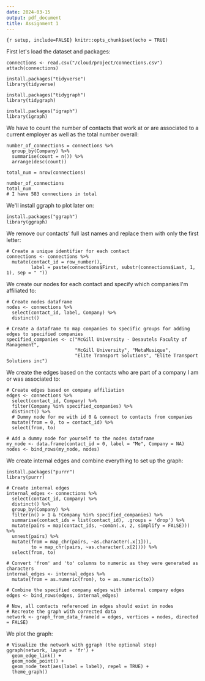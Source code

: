 ```yaml
---
date: 2024-03-15
output: pdf_document
title: Assignment 1
---
```


`{r setup, include=FALSE} knitr::opts_chunk$set(echo = TRUE)`

First let's load the dataset and packages:

``` {r}
connections <- read.csv("/cloud/project/connections.csv")
attach(connections)

install.packages("tidyverse")
library(tidyverse)

install.packages("tidygraph")
library(tidygraph)

install.packages("igraph")
library(igraph)
```

We have to count the number of contacts that work at or are associated
to a current employer as well as the total number overall:

``` {r}
number_of_connections = connections %>%
  group_by(Company) %>%
  summarise(count = n()) %>%
  arrange(desc(count))

total_num = nrow(connections)

number_of_connections
total_num
# I have 583 connections in total
```

We'll install ggraph to plot later on:

``` {r}
install.packages("ggraph")
library(ggraph) 
```

We remove our contacts' full last names and replace them with only the
first letter:

``` {r}
# Create a unique identifier for each contact
connections <- connections %>%
  mutate(contact_id = row_number(),
         label = paste(connections$First, substr(connections$Last, 1, 1), sep = " "))
```

We create our nodes for each contact and specify which companies I'm
affiliated to:

``` {r}
# Create nodes dataframe
nodes <- connections %>%
  select(contact_id, label, Company) %>%
  distinct()

# Create a dataframe to map companies to specific groups for adding edges to specified companies
specified_companies <- c("McGill University - Desautels Faculty of Management",
                         "McGill University", "MetaMusique", 
                         "Elite Transport Solutions", "Elite Transport Solutions inc")
```

We create the edges based on the contacts who are part of a company I am
or was associated to:

``` {r}
# Create edges based on company affiliation
edges <- connections %>%
  select(contact_id, Company) %>%
  filter(Company %in% specified_companies) %>%
  distinct() %>%
  # Dummy node for me with id 0 & connect to contacts from companies
  mutate(from = 0, to = contact_id) %>%
  select(from, to)

# Add a dummy node for yourself to the nodes dataframe
my_node <- data.frame(contact_id = 0, label = "Me", Company = NA)
nodes <- bind_rows(my_node, nodes)
```

We create internal edges and combine everything to set up the graph:

``` {r}
install.packages("purrr")
library(purrr)

# Create internal edges 
internal_edges <- connections %>%
  select(contact_id, Company) %>%
  distinct() %>%
  group_by(Company) %>%
  filter(n() > 1 & !Company %in% specified_companies) %>%
  summarise(contact_ids = list(contact_id), .groups = 'drop') %>%
  mutate(pairs = map(contact_ids, ~combn(.x, 2, simplify = FALSE))) %>%
  unnest(pairs) %>%
  mutate(from = map_chr(pairs, ~as.character(.x[1])),
         to = map_chr(pairs, ~as.character(.x[2]))) %>%
  select(from, to)

# Convert 'from' and 'to' columns to numeric as they were generated as characters
internal_edges <- internal_edges %>%
  mutate(from = as.numeric(from), to = as.numeric(to))

# Combine the specified company edges with internal company edges
edges <- bind_rows(edges, internal_edges)

# Now, all contacts referenced in edges should exist in nodes
# Recreate the graph with corrected data
network <- graph_from_data_frame(d = edges, vertices = nodes, directed = FALSE)
```

We plot the graph:

``` {r}
# Visualize the network with ggraph (the optional step)
ggraph(network, layout = 'fr') +
  geom_edge_link() +
  geom_node_point() +
  geom_node_text(aes(label = label), repel = TRUE) +
  theme_graph()
```
